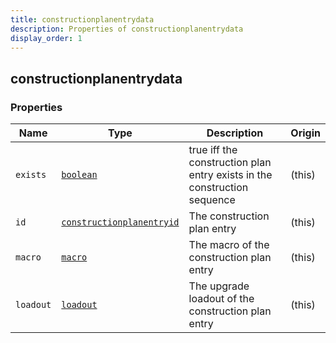 ```yaml
---
title: constructionplanentrydata
description: Properties of constructionplanentrydata
display_order: 1
---
```


## constructionplanentrydata

### Properties

| Name | Type | Description | Origin |
|------|------|-------------|--------|
| `exists` | [`boolean`](./boolean.html) | true iff the construction plan entry exists in the construction sequence | (this) |
| `id` | [`constructionplanentryid`](./constructionplanentryid.html) | The construction plan entry | (this) |
| `macro` | [`macro`](./macro.html) | The macro of the construction plan entry | (this) |
| `loadout` | [`loadout`](./loadout.html) | The upgrade loadout of the construction plan entry | (this) |

